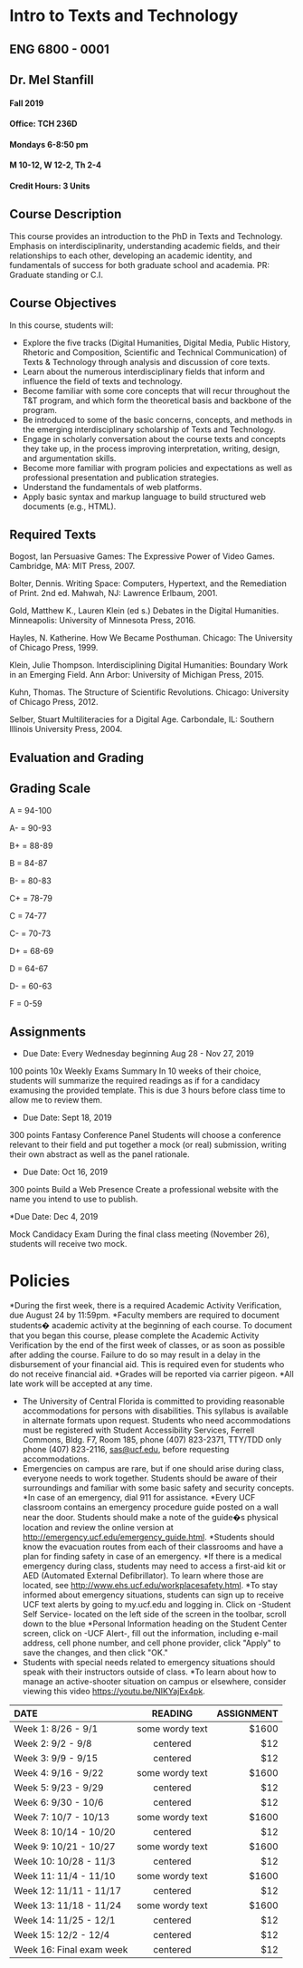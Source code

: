 # Intro to Texts and Technology
## ENG 6800 - 0001  
## Dr. Mel Stanfill
#### Fall 2019
#### Office: TCH 236D
#### Mondays 6-8:50 pm
#### M 10-12, W 12-2, Th 2-4
#### Credit Hours: 3 Units

## Course Description
This course provides an introduction to the PhD in Texts and Technology. Emphasis on interdisciplinarity, understanding academic fields, and their relationships to each other, developing an academic identity, and fundamentals of success for both graduate school and academia. PR: Graduate standing or C.I.

## Course Objectives
In this course, students will:
* Explore the five tracks (Digital Humanities, Digital Media, Public History, Rhetoric and Composition, Scientific and Technical Communication) of Texts & Technology through analysis and discussion of core texts.
* Learn about the numerous interdisciplinary fields that inform and influence the field of texts and technology.
* Become familiar with some core concepts that will recur throughout the T&T program, and which form the theoretical basis and backbone of the program. 
* Be introduced to some of the basic concerns, concepts, and methods in the emerging interdisciplinary scholarship of Texts and Technology.
* Engage in scholarly conversation about the course texts and concepts they take up, in the process improving interpretation, writing, design, and argumentation skills.
* Become more familiar with program policies and expectations as well as professional presentation and publication strategies.
* Understand the fundamentals of web platforms.
* Apply basic syntax and markup language to build structured web documents (e.g., HTML).

## Required Texts
Bogost, Ian Persuasive Games: The Expressive Power of Video Games. Cambridge, MA: MIT Press, 2007.

Bolter, Dennis. Writing Space: Computers, Hypertext, and the Remediation of Print. 2nd ed. Mahwah, NJ: Lawrence Erlbaum, 2001.

Gold, Matthew K., Lauren Klein (ed s.) Debates in the Digital Humanities. Minneapolis: University of Minnesota Press, 2016.

Hayles, N. Katherine. How We Became Posthuman. Chicago: The University of Chicago Press, 1999. 

Klein, Julie Thompson. Interdisciplining Digital Humanities: Boundary Work in an Emerging Field. Ann Arbor: University of Michigan Press, 2015.

Kuhn, Thomas. The Structure of Scientific Revolutions. Chicago: University of Chicago Press, 2012.

Selber, Stuart Multiliteracies for a Digital Age. Carbondale, IL: Southern Illinois University Press, 2004.

## Evaluation and Grading

## Grading Scale
 
A 	= 	94-100

A- 	= 	90-93

B+ 	= 	88-89

B	=	84-87

B-	=	80-83

C+	= 	78-79

C 	= 	74-77

C- 	= 	70-73

D+	=	68-69

D	=	64-67

D-	=	60-63

F	=	0-59
 
## Assignments

* Due Date: Every Wednesday beginning Aug 28 - Nov 27, 2019

100 points 10x Weekly Exams Summary
In 10 weeks of their choice, students will summarize the required readings as if for a candidacy examusing the provided template. This is due 3 hours before class time to allow me to review them.

* Due Date: Sept 18, 2019

300 points Fantasy Conference Panel
Students will choose a conference relevant to their field and put together a mock (or real) submission, writing their own abstract as well as the panel rationale.

* Due Date: Oct 16, 2019 

300 points Build a Web Presence
Create a professional website with the name you intend to use to publish.

*Due Date: Dec 4, 2019

Mock Candidacy Exam
During the final class meeting (November 26), students will receive two mock.
	
# Policies
*During the first week, there is a required Academic Activity Verification, due August 24 by 11:59pm.
*Faculty members are required to document students� academic activity at the beginning of each course. To document that you began this course, please complete the Academic Activity Verification by the end of the first week of classes, or as soon as possible after adding the course. Failure to do so may result in a delay in the disbursement of your financial aid. This is required even for students who do not receive financial aid.
*Grades will be reported via carrier pigeon.
*All late work will be accepted at any time. 
* The University of Central Florida is committed to providing reasonable accommodations for persons with disabilities. This syllabus is available in alternate formats upon request. Students who need accommodations must be registered with Student Accessibility Services, Ferrell Commons, Bldg. F7, Room 185, phone (407) 823-2371, TTY/TDD only phone (407) 823-2116, sas@ucf.edu, before requesting accommodations.
* Emergencies on campus are rare, but if one should arise during class, everyone needs to work together. Students should be aware of their surroundings and familiar with some basic safety and security concepts.
*In case of an emergency, dial 911 for assistance.
*Every UCF classroom contains an emergency procedure guide posted on a wall near the door. Students should make a note of the guide�s physical location and review the online version at http://emergency.ucf.edu/emergency_guide.html. 
*Students should know the evacuation routes from each of their classrooms and have a plan for finding safety in case of an emergency.
*If there is a medical emergency during class, students may need to access a first-aid kit or AED (Automated External Defibrillator). To learn where those are located, see http://www.ehs.ucf.edu/workplacesafety.html. 
*To stay informed about emergency situations, students can sign up to receive UCF text alerts by going to my.ucf.edu and logging in. Click on -Student Self Service- located on the left side of the screen in the toolbar, scroll down to the blue 
*Personal Information heading on the Student Center screen, click on -UCF Alert-, fill out the information, including e-mail address, cell phone number, and cell phone provider, click "Apply" to save the changes, and then click "OK."
* Students with special needs related to emergency situations should speak with their instructors outside of class.
*To learn about how to manage an active-shooter situation on campus or elsewhere, consider viewing this video https://youtu.be/NIKYajEx4pk. 
   
    

| DATE                     | READING         | ASSIGNMENT |
| :----------------------- |:---------------:| ----------:|
|  Week 1: 8/26 - 9/1      | some wordy text | $1600      |
|  Week 2: 9/2 - 9/8       | centered        |   $12      |
|  Week 3: 9/9 - 9/15      | centered        |   $12      |
|  Week 4: 9/16 - 9/22     | some wordy text | $1600      |
|  Week 5: 9/23 - 9/29     | centered        |   $12      |
|  Week 6: 9/30 - 10/6     | centered        |   $12      |
|  Week 7: 10/7 - 10/13    | some wordy text | $1600      |
|  Week 8: 10/14 - 10/20   | centered        |   $12      |
|  Week 9: 10/21 - 10/27   | some wordy text | $1600      |
|  Week 10: 10/28 - 11/3   | centered        |   $12      |
|  Week 11: 11/4 - 11/10   | some wordy text | $1600      |
|  Week 12: 11/11 - 11/17  | centered        |   $12      |
|  Week 13: 11/18 - 11/24  | some wordy text | $1600      |
|  Week 14: 11/25 - 12/1   | centered        |   $12      |
|  Week 15: 12/2 - 12/4    | centered        |   $12      |
|  Week 16: Final exam week| centered        |   $12      |




